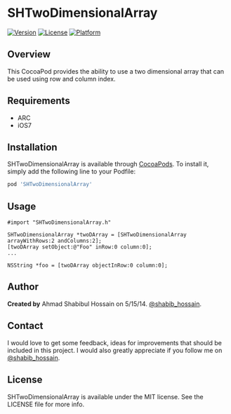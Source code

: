 # SHTwoDimensionalArray

[![Version](https://img.shields.io/cocoapods/v/SHTwoDimensionalArray.svg?style=flat)](http://cocoapods.org/pods/SHTwoDimensionalArray)
[![License](https://img.shields.io/cocoapods/l/SHTwoDimensionalArray.svg?style=flat)](http://cocoapods.org/pods/SHTwoDimensionalArray)
[![Platform](https://img.shields.io/cocoapods/p/SHTwoDimensionalArray.svg?style=flat)](http://cocoapods.org/pods/SHTwoDimensionalArray)

## Overview

This CocoaPod provides the ability to use a two dimensional array that can be used using row and column index.

## Requirements

* ARC
* iOS7

## Installation

SHTwoDimensionalArray is available through [CocoaPods](http://cocoapods.org). To install
it, simply add the following line to your Podfile:

```ruby
pod 'SHTwoDimensionalArray'
```

## Usage

```ObjC
#import "SHTwoDimensionalArray.h"

SHTwoDimensionalArray *twoDArray = [SHTwoDimensionalArray arrayWithRows:2 andColumns:2];
[twoDArray setObject:@"Foo" inRow:0 column:0];
...

NSString *foo = [twoDArray objectInRow:0 column:0];
```

## Author

**Created by** Ahmad Shabibul Hossain on 5/15/14. [@shabib_hossain](https://twitter.com/shabib_hossain).

## Contact

I would love to get some feedback, ideas for improvements that should be included in this project.
I would also greatly appreciate if you follow me on [@shabib_hossain](https://twitter.com/shabib_hossain).

## License

SHTwoDimensionalArray is available under the MIT license. See the LICENSE file for more info.
